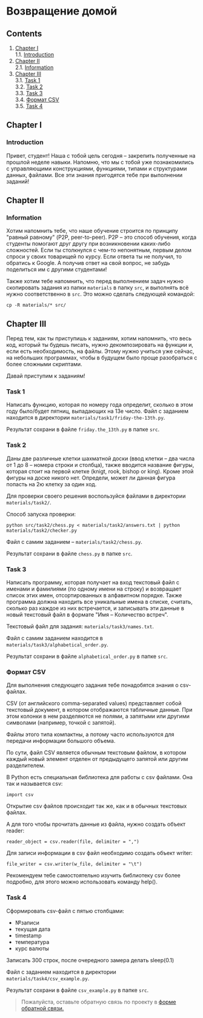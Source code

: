 # Возвращение домой


## Contents

1. [Chapter I](#chapter-i) \
    1.1. [Introduction](#introduction)
2. [Chapter II](#chapter-ii) \
    2.1. [Information](#information)
3. [Chapter III](#chapter-iii) \
    3.1. [Task 1](#task-1) \
    3.2. [Task 2](#task-2) \
    3.3. [Task 3](#task-n) \
    3.4. [Формат CSV](#формат-csv) \
    3.5. [Task 4](#task-4)


## Chapter I

### Introduction

Привет, студент!
Наша с тобой цель сегодня – закрепить полученные на прошлой неделе навыки. Напомню, что мы с тобой уже познакомились с управляющими конструкциями, функциями, типами и структурами данных, файлами. Все эти знания пригодятся тебе при выполнении заданий! 

## Chapter II

### Information

Хотим напомнить тебе, что наше обучение строится по принципу "равный равному" (P2P, peer-to-peer). P2P – это способ обучения, когда студенты помогают друг другу при возникновении каких-либо сложностей. Если ты столкнулся с чем-то непонятным, первым делом спроси у своих товарищей по курсу. Если ответа ты не получил, то обратись к Google. А получив ответ на свой вопрос, не забудь поделиться им с другими студентами! 

Также хотим тебе напомнить, что перед выполнением задач нужно скопировать задания из папки `materials` в папку `src`, и выполнять всё нужно соответственно в `src`. Это можно сделать следующей командой:
```
cp -R materials/* src/
```

## Chapter III

Перед тем, как ты приступишь к заданиям, хотим напомнить, что весь код, который ты будешь писать, нужно декомпозировать на функции и, если есть необходимость, на файлы. Этому нужно учиться уже сейчас, на небольших программах, чтобы в будущем было проще разобраться с более сложными скриптами.

Давай приступим к заданиям!

### Task 1

Написать функцию, которая по номеру года определит, сколько в этом году было/будет пятниц, выпадающих на 13е число. Файл с заданием находится в директории `materials/task1/friday-the-13th.py`.

Результат сохрани в файле `friday.the_13th.py` в папке `src`.

### Task 2

Даны две различные клетки шахматной доски (ввод клетки – два числа от 1 до 8 – номера строки и столбца), также вводится название фигуры, которая стоит на первой клетке (knigt, rook, bishop or king). Кроме этой фигуры на доске никого нет. Определи, может ли данная фигура попасть на 2ю клетку за один ход.

Для проверки своего решения воспользуйся файлами в директории `materials/task2/`.

Способ запуска проверки:
```
python src/task2/chess.py < materials/task2/answers.txt | python materials/task2/checker.py
```

Файл с самим заданием – `materials/task2/chess.py`.

Результат сохрани в файле `chess.py` в папке `src`.

### Task 3

Написать программу, которая получает на вход текстовый файл с именами и фамилиями (по одному имени на строку) и возвращает список этих имен, отсортированных в алфавитном порядке. Также программа должна находить все уникальные имена в списке, считать, сколько раз каждое из них встречается, и записывать эти данные в новый текстовый файл в формате "Имя – Количество встреч".

Текстовый файл для задания: `materials/task3/names.txt`.

Файл с самим заданием находится в `materials/task3/alphabetical_order.py`.

Результат сохрани в файле `alphabetical_order.py` в папке `src`.

### Формат CSV

Для выполнения следующего задания тебе понадобятся знания о csv-файлах.

CSV (от английского comma-separated values) представляет собой текстовый документ, в котором отображаются табличные данные. При этом колонки в нем разделяются не полями, а запятыми или другими символами (например, точкой с запятой).

Файлы этого типа компактны, а потому часто используются для передачи информации большого объема.

По сути, файл CSV является обычным текстовым файлом, в котором каждый новый элемент отделен от предыдущего запятой или другим разделителем.

В Python есть специальная библиотека для работы с csv файлами. Она так и называется csv:
```
import csv
```
Открытие csv файлов происходит так же, как и в обычных текстовых файлах.

А для того чтобы прочитать данные из файла, нужно создать объект reader: 
```
reader_object = csv.reader(file, delimiter = ",")
```
Для записи информации в csv файл необходимо создать объект writer:
```
file_writer = csv.writer(w_file, delimiter = "\t")
```
Рекомендуем тебе самостоятельно изучить библиотеку csv более подробно, для этого можно использовать команду help().


### Task 4

Сформировать csv-файл с пятью столбцами:
- №записи
- текущая дата
- timestamp
- температура
- курс валюты

Записать 300 строк, после очередного замера делать sleep(0.1)

Файл с заданием находится в директории `materials/task4/csv_example.py`.

Результат сохрани в файле `csv_example.py` в папке `src`.

>Пожалуйста, оставьте обратную связь по проекту в [форме обратной связи.](https://forms.gle/B8JUw1cTwgRN2BUm8)

